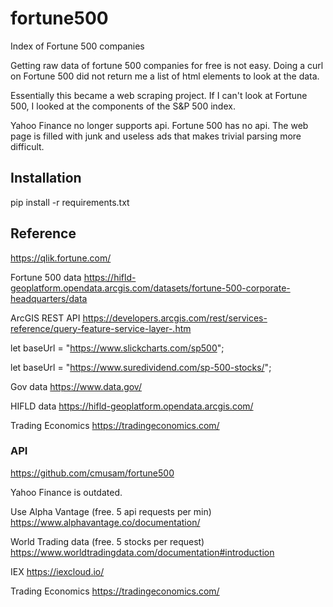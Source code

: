 # fortune500
Index of Fortune 500 companies

Getting raw data of fortune 500 companies for free is not easy.
Doing a curl on Fortune 500 did not return me a list of html elements to look at the data.

Essentially this became a web scraping project.
If I can't look at Fortune 500, I looked at the components of the S&P 500 index.


Yahoo Finance no longer supports api. Fortune 500 has no api. The web page is filled with junk and useless ads
that makes trivial parsing more difficult.


## Installation

pip install -r requirements.txt


## Reference

https://qlik.fortune.com/

Fortune 500 data
https://hifld-geoplatform.opendata.arcgis.com/datasets/fortune-500-corporate-headquarters/data

ArcGIS REST API
https://developers.arcgis.com/rest/services-reference/query-feature-service-layer-.htm

let baseUrl = "https://www.slickcharts.com/sp500";

let baseUrl = "https://www.suredividend.com/sp-500-stocks/";


Gov data
https://www.data.gov/

HIFLD data
https://hifld-geoplatform.opendata.arcgis.com/

Trading Economics
https://tradingeconomics.com/

### API

https://github.com/cmusam/fortune500


Yahoo Finance is outdated.

Use Alpha Vantage (free. 5 api requests per min)
https://www.alphavantage.co/documentation/

World Trading data (free. 5 stocks per request)
https://www.worldtradingdata.com/documentation#introduction

IEX
https://iexcloud.io/


Trading Economics
https://tradingeconomics.com/
